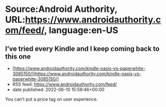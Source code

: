 # Source:Android Authority, URL:https://www.androidauthority.com/feed/, language:en-US

## I’ve tried every Kindle and I keep coming back to this one
 - [https://www.androidauthority.com/kindle-oasis-vs-paperwhite-3085150/](https://www.androidauthority.com/kindle-oasis-vs-paperwhite-3085150/)
 - RSS feed: https://www.androidauthority.com/feed/
 - date published: 2022-06-10 15:59:46+00:00

You can't put a price tag on user experience.

